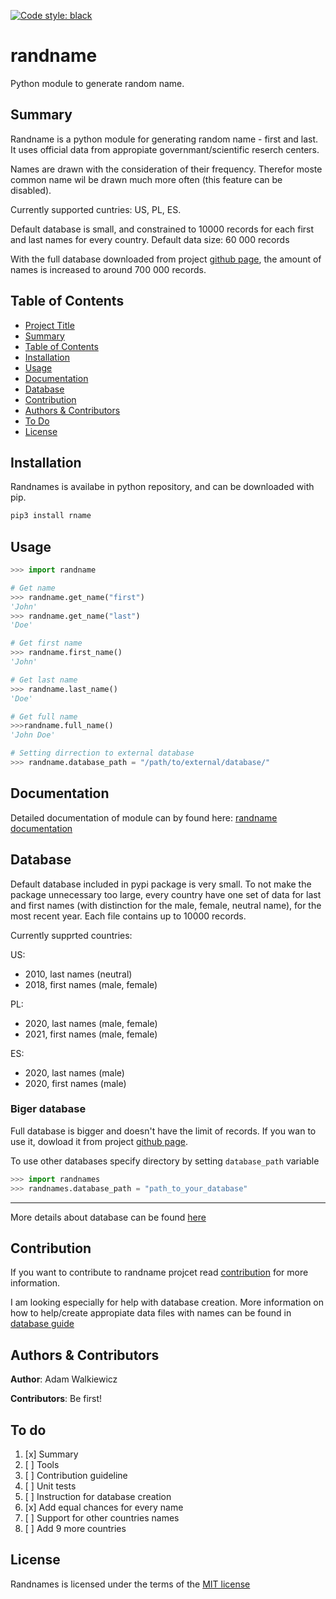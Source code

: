 [![Code style: black](https://img.shields.io/badge/code%20style-black-000000.svg)](https://github.com/psf/black)
# randname
Python module to generate random name.

## Summary

Randname is a python module for generating random name - first and last. It uses official data from appropiate governmant/scientific reserch centers. 

Names are drawn with the consideration of their frequency. Therefor moste common name wil be drawn much more often (this feature can be disabled).

Currently supported cuntries:
US, PL, ES.

Default database is small, and constrained to 10000 records for each first and last names for every country.
Default data size: 60 000 records

With the full database downloaded from project [github page](https://github.com/ajwalkiewicz/randname/), the amount of names is increased to around 700 000 records.

## Table of Contents

- [Project Title](#randname)
- [Summary](#summary)
- [Table of Contents](#table-of-contents)
- [Installation](#installation)
- [Usage](#usage)
- [Documentation](#documentation)
- [Database](#database)
- [Contribution](#contribution)
- [Authors & Contributors](#authors-&-contributors)
- [To Do](#to-do)
- [License](#license)

## Installation

Randnames is availabe in python repository, and can be downloaded with pip.

```Bash
pip3 install rname
```

## Usage

```Python
>>> import randname

# Get name
>>> randname.get_name("first")
'John'
>>> randname.get_name("last")
'Doe'

# Get first name
>>> randname.first_name()
'John'

# Get last name
>>> randname.last_name()
'Doe'

# Get full name
>>>randname.full_name()
'John Doe'

# Setting dirrection to external database
>>> randname.database_path = "/path/to/external/database/"
```

## Documentation

Detailed documentation of module can by found here:
[randname documentation](https://ajwalkiewicz.github.io/randname/_build/html/index.html#)

## Database

Default database included in pypi package is very small. To not make the package unnecessary too large, every country have one set of data for last and first names (with distinction for the male, female, neutral name), for the most recent year. Each file contains up to 10000 records.

Currently supprted countries:

US:
- 2010, last names (neutral)
- 2018, first names (male, female) 

PL:
- 2020, last names (male, female)
- 2021, first names (male, female)

ES:
- 2020, last names (male)
- 2020, first names (male)

### Biger database

Full database is bigger and doesn't have the limit of records. If you wan to use it, dowload it from project [github page](https://github.com/ajwalkiewicz/randname/).

To use other databases specify directory by setting `database_path` variable
```Python
>>> import randnames
>>> randnames.database_path = "path_to_your_database"
```

---
More details about database can be found [here](DATABASE.md)


## Contribution
If you want to contribute to randname projcet read [contribution](CONTRIBUTION.md) for more information.

I am looking especially for help with database creation. More information on how to help/create appropiate data files with names can be found in [database guide](DATABASE.md)

## Authors & Contributors

**Author**: Adam Walkiewicz

**Contributors**: Be first!

## To do

1. [x] Summary
1. [ ] Tools
1. [ ] Contribution guideline
1. [ ] Unit tests
1. [ ] Instruction for database creation
1. [x] Add equal chances for every name
1. [ ] Support for other countries names
1. [ ] Add 9 more countries 

## License

Randnames is licensed under the terms of the [MIT license](LICENSE)
